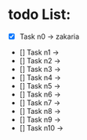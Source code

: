 # todo List:

- [x] Task n0 -> zakaria
- [] Task n1 ->
- [] Task n2 ->
- [] Task n3 ->
- [] Task n4 -> 
- [] Task n5 ->
- [] Task n6 ->
- [] Task n7 ->
- [] Task n8 ->
- [] Task n9 ->
- [] Task n10 ->
